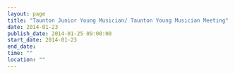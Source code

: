 ```yaml
---
layout: page
title: "Taunton Junior Young Musician/ Taunton Young Musician Meeting"
date: 2014-01-23
publish_date: 2014-01-25 09:00:00
start_date: 2014-01-23
end_date: 
time: ""
location: ""
---
```


